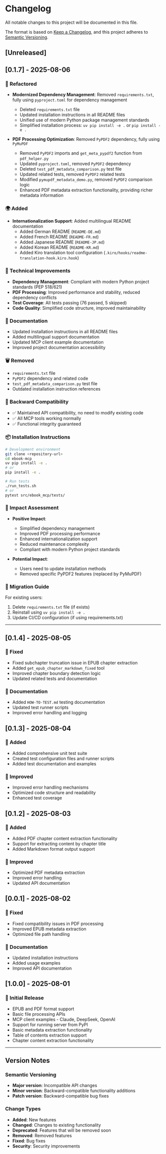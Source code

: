 # Changelog

All notable changes to this project will be documented in this file.

The format is based on [Keep a Changelog](https://keepachangelog.com/en/1.0.0/),
and this project adheres to [Semantic Versioning](https://semver.org/spec/v2.0.0.html).

## [Unreleased]

## [0.1.7] - 2025-08-06

### 🔧 Refactored
- **Modernized Dependency Management**: Removed `requirements.txt`, fully using `pyproject.toml` for dependency management
  - Deleted `requirements.txt` file
  - Updated installation instructions in all README files
  - Unified use of modern Python package management standards
  - Simplified installation process: `uv pip install -e .` or `pip install -e .`

- **PDF Processing Optimization**: Removed `PyPDF2` dependency, fully using `PyMuPDF`
  - Removed `PyPDF2` imports and `get_meta_pypdf2` function from `pdf_helper.py`
  - Updated `pyproject.toml`, removed `PyPDF2` dependency
  - Deleted `test_pdf_metadata_comparison.py` test file
  - Updated related tests, removed `PyPDF2` related tests
  - Modified `pymupdf_metadata_demo.py`, removed `PyPDF2` comparison logic
  - Enhanced PDF metadata extraction functionality, providing richer metadata information

### 🌍 Added
- **Internationalization Support**: Added multilingual README documentation
  - Added German README (`README-DE.md`)
  - Added French README (`README-FR.md`)
  - Added Japanese README (`README-JP.md`)
  - Added Korean README (`README-KR.md`)
  - Added Kiro translation tool configuration (`.kiro/hooks/readme-translation-hook.kiro.hook`)

### 🔧 Technical Improvements
- **Dependency Management**: Compliant with modern Python project standards (PEP 518/621)
- **PDF Processing**: Improved performance and stability, reduced dependency conflicts
- **Test Coverage**: All tests passing (76 passed, 5 skipped)
- **Code Quality**: Simplified code structure, improved maintainability

### 📝 Documentation
- Updated installation instructions in all README files
- Added multilingual support documentation
- Updated MCP client example documentation
- Improved project documentation accessibility

### 🗑️ Removed
- `requirements.txt` file
- `PyPDF2` dependency and related code
- `test_pdf_metadata_comparison.py` test file
- Outdated installation instruction references

### 🔄 Backward Compatibility
- ✅ Maintained API compatibility, no need to modify existing code
- ✅ All MCP tools working normally
- ✅ Functional integrity guaranteed

### 📦 Installation Instructions
```bash
# Development environment
git clone <repository-url>
cd ebook-mcp
uv pip install -e .
# or
pip install -e .

# Run tests
./run_tests.sh
# or
pytest src/ebook_mcp/tests/
```

### 🎯 Impact Assessment
- **Positive Impact**:
  - Simplified dependency management
  - Improved PDF processing performance
  - Enhanced internationalization support
  - Reduced maintenance complexity
  - Compliant with modern Python project standards

- **Potential Impact**:
  - Users need to update installation methods
  - Removed specific PyPDF2 features (replaced by PyMuPDF)

### 🔄 Migration Guide
For existing users:
1. Delete `requirements.txt` file (if exists)
2. Reinstall using `uv pip install -e .`
3. Update CI/CD configuration (if using requirements.txt)

---

## [0.1.4] - 2025-08-05

### 🔧 Fixed
- Fixed subchapter truncation issue in EPUB chapter extraction
- Added `get_epub_chapter_markdown_fixed` tool
- Improved chapter boundary detection logic
- Updated related tests and documentation

### 📝 Documentation
- Added `HOW-TO-TEST.md` testing documentation
- Updated test runner scripts
- Improved error handling and logging

## [0.1.3] - 2025-08-04

### 🌟 Added
- Added comprehensive unit test suite
- Created test configuration files and runner scripts
- Added test documentation and examples

### 🔧 Improved
- Improved error handling mechanisms
- Optimized code structure and readability
- Enhanced test coverage

## [0.1.2] - 2025-08-03

### 🌟 Added
- Added PDF chapter content extraction functionality
- Support for extracting content by chapter title
- Added Markdown format output support

### 🔧 Improved
- Optimized PDF metadata extraction
- Improved error handling
- Updated API documentation

## [0.0.1] - 2025-08-02

### 🔧 Fixed
- Fixed compatibility issues in PDF processing
- Improved EPUB metadata extraction
- Optimized file path handling

### 📝 Documentation
- Updated installation instructions
- Added usage examples
- Improved API documentation

## [1.0.0] - 2025-08-01

### 🌟 Initial Release
- EPUB and PDF format support
- Basic file processing APIs
- MCP client examples - Claude, DeepSeek, OpenAI
- Support for running server from PyPI
- Basic metadata extraction functionality
- Table of contents extraction support
- Chapter content extraction functionality

---

## Version Notes

### Semantic Versioning
- **Major version**: Incompatible API changes
- **Minor version**: Backward-compatible functionality additions
- **Patch version**: Backward-compatible bug fixes

### Change Types
- **Added**: New features
- **Changed**: Changes to existing functionality
- **Deprecated**: Features that will be removed soon
- **Removed**: Removed features
- **Fixed**: Bug fixes
- **Security**: Security improvements 